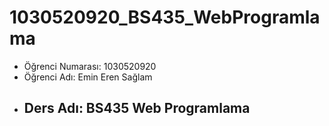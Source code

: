# 1030520920_BS435_WebProgramlama
- Öğrenci Numarası: 1030520920
- Öğrenci Adı: Emin Eren Sağlam
- Ders Adı: BS435 Web Programlama
  -------------------------------------

